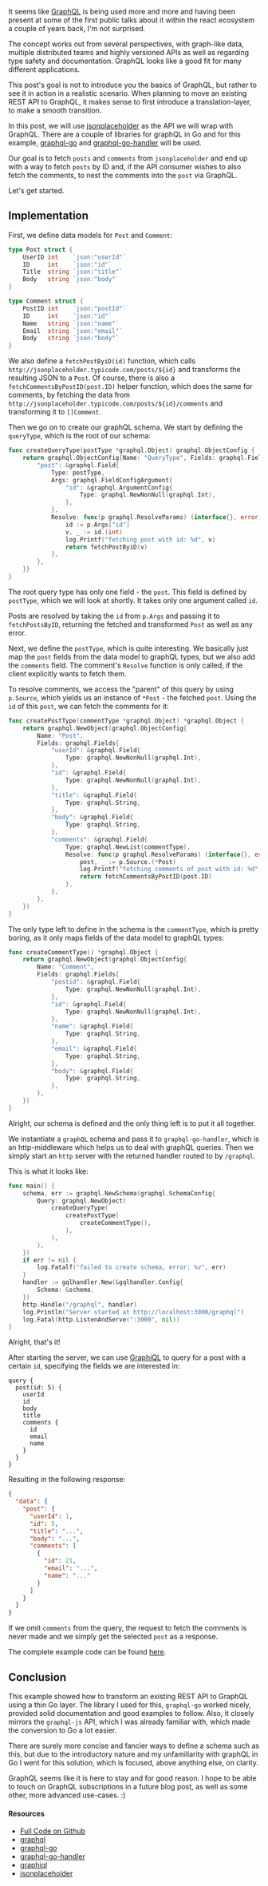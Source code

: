It seems like [GraphQL](http://graphql.org/) is being used more and more and having been present at some of the first public talks about it within the react ecosystem a couple of years back, I'm not surprised.

The concept works out from several perspectives, with graph-like data, multiple distributed teams and highly versioned APIs as well as regarding type safety and documentation. GraphQL looks like a good fit for many different applications.

This post's goal is not to introduce you the basics of GraphQL, but rather to see it in action in a realistic scenario. When planning to move an existing REST API to GraphQL, it makes sense to first introduce a translation-layer, to make a smooth transition.

In this post, we will use [jsonplaceholder](http://jsonplaceholder.typicode.com/) as the API we will wrap with GraphQL. There are a couple of libraries for graphQL in Go and for this example, [graphql-go](https://github.com/graphql-go/graphql) and [graphql-go-handler](https://github.com/graphql-go/handler) will be used.

Our goal is to fetch `posts` and `comments` from `jsonplaceholder` and end up with a way to fetch `posts` by ID and, if the API consumer wishes to also fetch the comments, to nest the comments into the `post` via GraphQL.

Let's get started.

## Implementation

First, we define data models for `Post` and `Comment`:

```go
type Post struct {
    UserID int    `json:"userId"`
    ID     int    `json:"id"`
    Title  string `json:"title"`
    Body   string `json:"body"`
}

type Comment struct {
    PostID int    `json:"postId"`
    ID     int    `json:"id"`
    Name   string `json:"name"`
    Email  string `json:"email"`
    Body   string `json:"body"`
}
```

We also define a `fetchPostByiD(id)` function, which calls `http://jsonplaceholder.typicode.com/posts/${id}` and transforms the resulting JSON to a `Post`. Of course, there is also a `fetchCommentsByPostID(post.ID)` helper function, which does the same for comments, by fetching the data from `http://jsonplaceholder.typicode.com/posts/${id}/comments` and transforming it to `[]Comment`.

Then we go on to create our graphQL schema. We start by defining the `queryType`, which is the root of our schema:

```go
func createQueryType(postType *graphql.Object) graphql.ObjectConfig {
    return graphql.ObjectConfig{Name: "QueryType", Fields: graphql.Fields{
        "post": &graphql.Field{
            Type: postType,
            Args: graphql.FieldConfigArgument{
                "id": &graphql.ArgumentConfig{
                    Type: graphql.NewNonNull(graphql.Int),
                },
            },
            Resolve: func(p graphql.ResolveParams) (interface{}, error) {
                id := p.Args["id"]
                v, _ := id.(int)
                log.Printf("fetching post with id: %d", v)
                return fetchPostByiD(v)
            },
        },
    }}
}
```

The root query type has only one field - the `post`. This field is defined by `postType`, which we will look at shortly. It takes only one argument called `id`.

Posts are resolved by taking the `id` from `p.Args` and passing it to `fetchPostsByID`, returning the fetched and transformed `Post` as well as any error.

Next, we define the `postType`, which is quite interesting. We basically just map the `post` fields from the data model to graphQL types, but we also add the `comments` field. The comment's `Resolve` function is only called, if the client explicitly wants to fetch them. 

To resolve comments, we access the "parent" of this query by using `p.Source`, which yields us an instance of `*Post` - the fetched `post`. Using the `id` of this `post`, we can fetch the comments for it:

```go
func createPostType(commentType *graphql.Object) *graphql.Object {
    return graphql.NewObject(graphql.ObjectConfig{
        Name: "Post",
        Fields: graphql.Fields{
            "userId": &graphql.Field{
                Type: graphql.NewNonNull(graphql.Int),
            },
            "id": &graphql.Field{
                Type: graphql.NewNonNull(graphql.Int),
            },
            "title": &graphql.Field{
                Type: graphql.String,
            },
            "body": &graphql.Field{
                Type: graphql.String,
            },
            "comments": &graphql.Field{
                Type: graphql.NewList(commentType),
                Resolve: func(p graphql.ResolveParams) (interface{}, error) {
                    post, _ := p.Source.(*Post)
                    log.Printf("fetching comments of post with id: %d", post.ID)
                    return fetchCommentsByPostID(post.ID)
                },
            },
        },
    })
}
```

The only type left to define in the schema is the `commentType`, which is pretty boring, as it only maps fields of the data model to graphQL types:

```go
func createCommentType() *graphql.Object {
    return graphql.NewObject(graphql.ObjectConfig{
        Name: "Comment",
        Fields: graphql.Fields{
            "postid": &graphql.Field{
                Type: graphql.NewNonNull(graphql.Int),
            },
            "id": &graphql.Field{
                Type: graphql.NewNonNull(graphql.Int),
            },
            "name": &graphql.Field{
                Type: graphql.String,
            },
            "email": &graphql.Field{
                Type: graphql.String,
            },
            "body": &graphql.Field{
                Type: graphql.String,
            },
        },
    })
}
```

Alright, our schema is defined and the only thing left is to put it all together.

We instantiate a `graphQL` schema and pass it to `graphql-go-handler`, which is an http-middleware which helps us to deal with graphQL queries. Then we simply start an `http` server with the returned handler routed to by `/graphql`.

This is what it looks like:

```go
func main() {
    schema, err := graphql.NewSchema(graphql.SchemaConfig{
        Query: graphql.NewObject(
            createQueryType(
                createPostType(
                    createCommentType(),
                ),
            ),
        ),
    })
    if err != nil {
        log.Fatalf("failed to create schema, error: %v", err)
    }
    handler := gqlhandler.New(&gqlhandler.Config{
        Schema: &schema,
    })
    http.Handle("/graphql", handler)
    log.Println("Server started at http://localhost:3000/graphql")
    log.Fatal(http.ListenAndServe(":3000", nil))
}
```

Alright, that's it!

After starting the server, we can use [GraphiQL](https://github.com/graphql/graphiql) to query for a post with a certain `id`, specifying the fields we are interested in:

```
query {
  post(id: 5) {
    userId
    id
    body
    title
    comments {
      id
      email
      name
    }
  }
}
```

Resulting in the following response:

```json
{
  "data": {
    "post": {
      "userId": 1,
      "id": 5,
      "title": "...",
      "body": "...",
      "comments": [
        {
          "id": 21,
          "email": "...",
          "name": "..."
        }
      ]
    }
  }
}
```

If we omit `comments` from the query, the request to fetch the comments is never made and we simply get the selected `post` as a response.

The complete example code can be found [here](https://github.com/zupzup/example-go-graphql).

## Conclusion 

This example showed how to transform an existing REST API to GraphQL using a thin Go layer. The library I used for this, `graphql-go` worked nicely, provided solid documentation and good examples to follow. Also, it closely mirrors the `graphql-js` API, which I was already familiar with, which made the conversion to Go a lot easier.

There are surely more concise and fancier ways to define a schema such as this, but due to the introductory nature and my unfamiliarity with graphQL in Go I went for this solution, which is focused, above anything else, on clarity.

GraphQL seems like it is here to stay and for good reason. I hope to be able to touch on GraphQL subscriptions in a future blog post, as well as some other, more advanced use-cases. :)

#### Resources

* [Full Code on Github](https://github.com/zupzup/example-go-graphql)
* [graphql](http://graphql.org/)
* [graphql-go](https://github.com/graphql-go/graphql)
* [graphql-go-handler](https://github.com/graphql-go/handler)
* [graphiql](https://github.com/graphql/graphiql)
* [jsonplaceholder](http://jsonplaceholder.typicode.com/)
